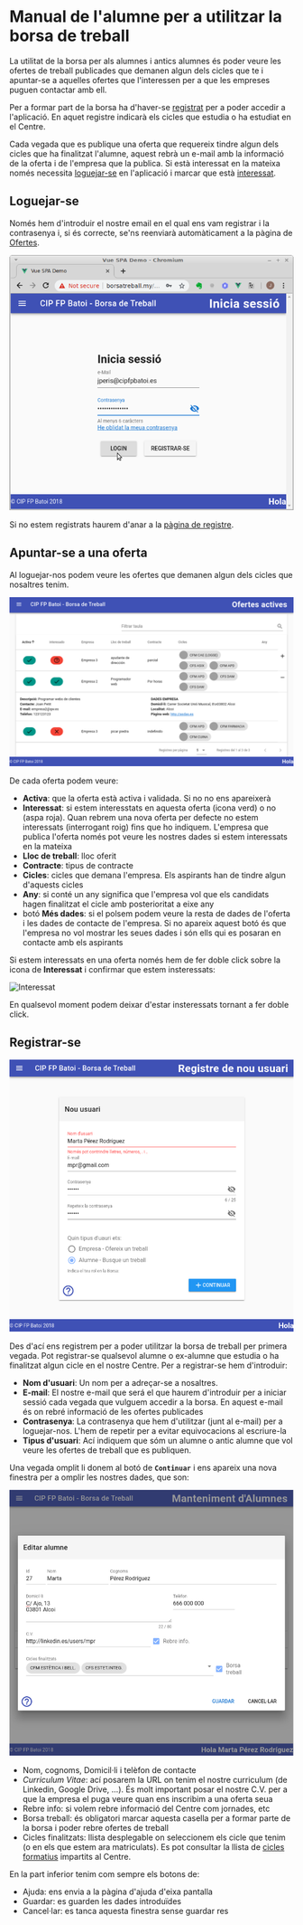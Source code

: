 # Manual de l'alumne per a utilitzar la borsa de treball
La utilitat de la borsa per als alumnes i antics alumnes és poder veure les ofertes de treball publicades que demanen algun dels cicles que te i apuntar-se a aquelles ofertes que l'interessen per a que les empreses puguen contactar amb ell.

Per a formar part de la borsa ha d'haver-se [registrat](#registrar-se) per a poder accedir a l'aplicació. En aquet registre indicarà els cicles que estudia o ha estudiat en el Centre.

Cada vegada que es publique una oferta que requereix tindre algun dels cicles que ha finalitzat l'alumne, aquest rebrà un e-mail amb la informació de la oferta i de l'empresa que la publica. Si està interessat en la mateixa només necessita [loguejar-se](#loguejar-se) en l'aplicació i marcar que està [interessat](#apuntar-se-a-una-oferta). 

## Loguejar-se
Només hem d'introduir el nostre email en el qual ens vam registrar i la contrasenya i, si és correcte, se'ns reenviarà automàticament a la pàgina de [Ofertes](./ofertas).

![Login](../img/login.png)

Si no estem registrats haurem d'anar a la [pàgina de registre](#registrar-se).

## Apuntar-se a una oferta
Al loguejar-nos podem veure les ofertes que demanen algun dels cicles que nosaltres tenim.

![Ofertes](../img/ofertesxalumne.png)

De cada oferta podem veure:
- **Activa**: que la oferta està activa i validada. Si no no ens apareixerà
- **Interessat**: si estem interesstats en aquesta oferta (icona verd) o no (aspa roja). Quan rebrem una nova oferta per defecte no estem interessats (interrogant roig) fins que ho indiquem. L'empresa que publica l'oferta només pot veure les nostres dades si estem interessats en la mateixa
- **Lloc de treball**: lloc oferit
- **Contracte**: tipus de contracte
- **Cicles**: cicles que demana l'empresa. Els aspirants han de tindre algun d'aquests cicles
- **Any**: si conté un any significa que l'empresa vol que els candidats hagen finalitzat el cicle amb posterioritat a eixe any
- botó **Més dades**: si el polsem podem veure la resta de dades de l'oferta i les dades de contacte de l'empresa. Si no apareix aquest botó és que l'empresa no vol mostrar les seues dades i són ells qui es posaran en contacte amb els aspirants

Si estem interessats en una oferta només hem de fer doble click sobre la icona de **Interessat** i confirmar que estem insteressats:

![Interessat](../img/alumneinteressat.png)

En qualsevol moment podem deixar d'estar insteressats tornant a fer doble click.

## Registrar-se

![Registre](../img/registreAlumno.png)

Des d'ací ens registrem per a poder utilitzar la borsa de treball per primera vegada. Pot registrar-se qualsevol alumne o ex-alumne que estudia o ha finalitzat algun cicle en el nostre Centre. Per a registrar-se hem d'introduir:

- **Nom d'usuari**: Un nom per a adreçar-se a nosaltres. 
- **E-mail**: El nostre e-mail que será el que haurem d'introduir per a iniciar sessió cada vegada que vulguem accedir a la borsa. En aquest e-mail és on rebré informació de les ofertes publicades
- **Contrasenya**: La contrasenya que hem d'utilitzar (junt al e-mail) per a loguejar-nos. L'hem de repetir per a evitar equivocacions al escriure-la
- **Tipus d'usuari**: Ací indiquem que sóm un alumne o antic alumne que vol veure les ofertes de treball que es publiquen.

Una vegada omplit li donem al botó de **`Continuar`** i ens apareix una nova finestra per a omplir les nostres dades, que son: 

![Nou alumne](../img/newAlumno.png)

- Nom, cognoms, Domicil·li i telèfon de contacte
- _Curriculum Vitae_: ací posarem la URL on tenim el nostre curriculum (de Linkedin, Google Drive, ...). És molt important posar el nostre C.V. per a que la empresa el puga veure quan ens inscribim a una oferta seua
- Rebre info: si volem rebre informació del Centre com jornades, etc
- Borsa treball: és obligatori marcar aquesta casella per a formar parte de la borsa i poder rebre ofertes de treball
- Cicles finalitzats: llista desplegable on seleccionem els cicle que tenim (o en els que estem ara matriculats). Es pot consultar la llista de [cicles formatius](../ciclos/lista.md) impartits al Centre.

En la part inferior tenim com sempre els botons de:
- Ajuda: ens envia a la pàgina d'ajuda d'eixa pantalla
- Guardar: es guarden les dades introduïdes
- Cancel·lar: es tanca aquesta finestra sense guardar res
